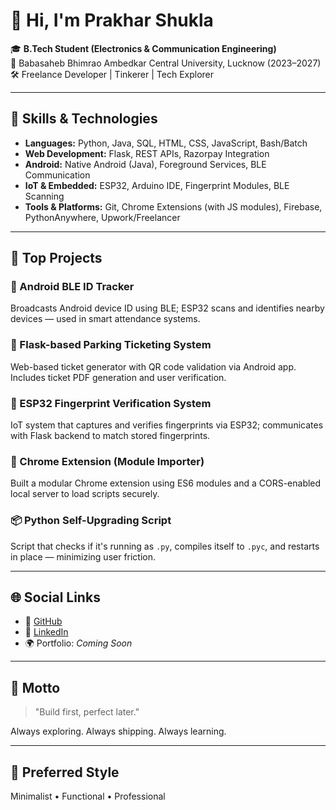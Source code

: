 # 👋 Hi, I'm Prakhar Shukla

🎓 **B.Tech Student (Electronics & Communication Engineering)**  
📍 Babasaheb Bhimrao Ambedkar Central University, Lucknow (2023–2027)  
🛠️ Freelance Developer | Tinkerer | Tech Explorer  

---

## 🔧 Skills & Technologies

- **Languages:** Python, Java, SQL, HTML, CSS, JavaScript, Bash/Batch
- **Web Development:** Flask, REST APIs, Razorpay Integration
- **Android:** Native Android (Java), Foreground Services, BLE Communication
- **IoT & Embedded:** ESP32, Arduino IDE, Fingerprint Modules, BLE Scanning
- **Tools & Platforms:** Git, Chrome Extensions (with JS modules), Firebase, PythonAnywhere, Upwork/Freelancer

---

## 🚀 Top Projects

### 📱 Android BLE ID Tracker  
Broadcasts Android device ID using BLE; ESP32 scans and identifies nearby devices — used in smart attendance systems.

### 🎫 Flask-based Parking Ticketing System  
Web-based ticket generator with QR code validation via Android app. Includes ticket PDF generation and user verification.

### 🔐 ESP32 Fingerprint Verification System  
IoT system that captures and verifies fingerprints via ESP32; communicates with Flask backend to match stored fingerprints.

### 🧩 Chrome Extension (Module Importer)  
Built a modular Chrome extension using ES6 modules and a CORS-enabled local server to load scripts securely.

### 📦 Python Self-Upgrading Script  
Script that checks if it's running as `.py`, compiles itself to `.pyc`, and restarts in place — minimizing user friction.

---

## 🌐 Social Links

- 🔗 [GitHub](https://github.com/your-username)  
- 💼 [LinkedIn](https://linkedin.com/in/your-username)  
- 🌍 Portfolio: *Coming Soon*

---

## 💬 Motto

> "Build first, perfect later."

Always exploring. Always shipping. Always learning.

---

## 🎨 Preferred Style

Minimalist • Functional • Professional  
